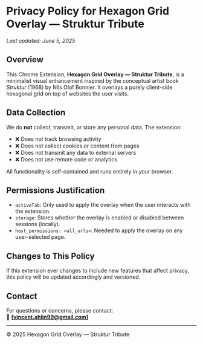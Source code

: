 # Privacy Policy for Hexagon Grid Overlay — Struktur Tribute

_Last updated: June 5, 2025_

## Overview

This Chrome Extension, **Hexagon Grid Overlay — Struktur Tribute**, is a minimalist visual enhancement inspired by the conceptual artist book *Struktur* (1968) by Nils Olof Bonnier. It overlays a purely client-side hexagonal grid on top of websites the user visits.

## Data Collection

We do **not** collect, transmit, or store any personal data. The extension:

- ❌ Does not track browsing activity
- ❌ Does not collect cookies or content from pages
- ❌ Does not transmit any data to external servers
- ❌ Does not use remote code or analytics

All functionality is self-contained and runs entirely in your browser.

## Permissions Justification

- `activeTab`: Only used to apply the overlay when the user interacts with the extension.
- `storage`: Stores whether the overlay is enabled or disabled between sessions (locally).
- `host_permissions: <all_urls>`: Needed to apply the overlay on any user-selected page.

## Changes to This Policy

If this extension ever changes to include new features that affect privacy, this policy will be updated accordingly and versioned.

## Contact

For questions or concerns, please contact:  
📧 **[vincent.ahlin99@gmail.com]**

---

© 2025 Hexagon Grid Overlay — Struktur Tribute
